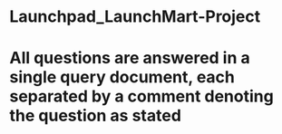 # Launchpad_LaunchMart-Project

# All questions are answered in a single query document, each separated by a comment denoting the question as stated